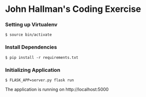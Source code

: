 # John Hallman's Coding Exercise

### Setting up  Virtualenv
```
$ source bin/activate
```

### Install Dependencies
```
$ pip install -r requirements.txt
```

### Initializing Application
```
$ FLASK_APP=server.py flask run
```
The application is running on http://localhost:5000
